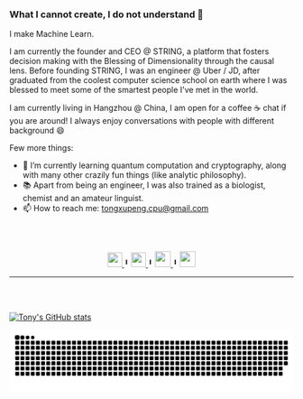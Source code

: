 ### What I cannot create, I do not understand 🌠

I make Machine Learn.

I am currently the founder and CEO @ STRING, a platform that fosters decision making with the Blessing of Dimensionality through the causal lens. Before founding STRING, I was an engineer @ Uber / JD, after graduated from the coolest computer science school on earth where I was blessed to meet some of the smartest people I've met in the world.

I am currently living in Hangzhou @ China, I am open for a coffee ☕ chat if you are around! I always enjoy conversations with people with different background 😄

Few more things:
- 🌱 I’m currently learning quantum computation and cryptography, along with many other crazily fun things (like analytic philosophy).
- 📚 Apart from being an engineer, I was also trained as a biologist, chemist and an amateur linguist.
- 📫  How to reach me: tongxupeng.cpu@gmail.com

<br></br>

</div>
<div align='center'>
<a href='https://www.linkedin.com/in/tonytongxupeng/'>
    <img width="26" height="26" src="https://img.icons8.com/metro/26/000000/linkedin.png"/>
</a>
 ╹
<a href='https://www.zhihu.com/people/tonyabracadabra'>
    <img width="26" height="26" src="https://user-images.githubusercontent.com/6690727/178393219-b94cec59-975c-41c9-bf4e-ef5b72e17c96.svg"/>
</a>
 ╹
 <a href='https://user-images.githubusercontent.com/6690727/178397264-3111fe90-423c-4e71-abbc-bfbafea84bcc.png'>
    <img width="28" height="28" src="https://user-images.githubusercontent.com/6690727/178393820-fe22707d-6550-45aa-b0b8-38537b611132.svg"/>
</a>
 ╹
<a href='mailto:tongxupeng.cpu@gmail.com'>
    <img width="28" height="28" src="https://user-images.githubusercontent.com/6690727/178397865-1fe0fb92-6854-4248-8aa2-e9e629372792.svg"/>
</a>
</div>

--- 

<br></br>

[![Tony's GitHub stats](https://github-readme-stats.vercel.app/api?username=tonyabracadabra&theme=algolia&count_private=true&show_icons=true)](https://github.com/anuraghazra/github-readme-stats)

![github contribution grid snake animation](https://raw.githubusercontent.com/tonyabracadabra/tonyabracadabra/output/ocean.svg)

